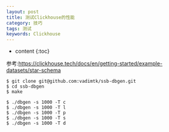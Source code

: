 ```yaml
---
layout: post
title: 测试Clickhouse的性能
category: 技巧
tags: 测试
keywords: Clickhouse
---
```

* content
{:toc}


参考:<https://clickhouse.tech/docs/en/getting-started/example-datasets/star-schema>

```
$ git clone git@github.com:vadimtk/ssb-dbgen.git
$ cd ssb-dbgen
$ make
```


```
$ ./dbgen -s 1000 -T c
$ ./dbgen -s 1000 -T l
$ ./dbgen -s 1000 -T p
$ ./dbgen -s 1000 -T s
$ ./dbgen -s 1000 -T d
```

